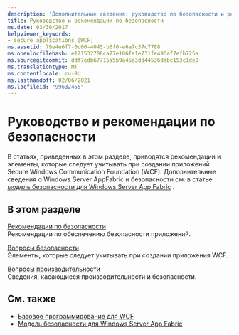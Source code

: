 ```yaml
---
description: 'Дополнительные сведения: руководство по безопасности и рекомендации'
title: Руководство и рекомендации по безопасности
ms.date: 03/30/2017
helpviewer_keywords:
- secure applications [WCF]
ms.assetid: 79e4e6f7-0c00-4045-b0f0-e6a7c37c7788
ms.openlocfilehash: e121532708ca77e106fe1e731fe496af7efb725a
ms.sourcegitcommit: ddf7edb67715a5b9a45e3dd44536dabc153c1de0
ms.translationtype: MT
ms.contentlocale: ru-RU
ms.lasthandoff: 02/06/2021
ms.locfileid: "99632455"
---
```

# <a name="security-guidance-and-best-practices"></a>Руководство и рекомендации по безопасности

В статьях, приведенных в этом разделе, приводятся рекомендации и элементы, которые следует учитывать при создании приложений Secure Windows Communication Foundation (WCF). Дополнительные сведения о Windows Server AppFabric и безопасности см. в статье [модель безопасности для Windows Server App Fabric](/previous-versions/appfabric/ee677202(v=azure.10)) .  
  
## <a name="in-this-section"></a>В этом разделе  

 [Рекомендации по безопасности](best-practices-for-security-in-wcf.md)  
 Рекомендации по обеспечению безопасности приложений.  
  
 [Вопросы безопасности](security-considerations-in-wcf.md)  
 Элементы, которые следует учитывать при создании приложения WCF.  
  
 [Вопросы производительности](performance-considerations.md)  
 Сведения, касающиеся производительности и безопасности.  
  
## <a name="see-also"></a>См. также

- [Базовое программирование для WCF](../basic-wcf-programming.md)
- [Модель безопасности для Windows Server App Fabric](/previous-versions/appfabric/ee677202(v=azure.10))
